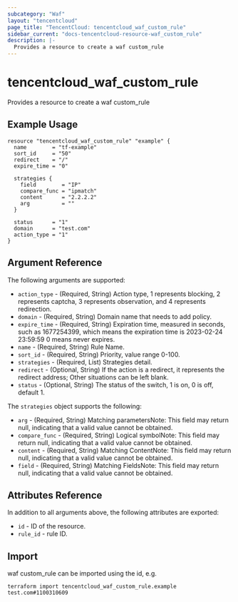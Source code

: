 ```yaml
---
subcategory: "Waf"
layout: "tencentcloud"
page_title: "TencentCloud: tencentcloud_waf_custom_rule"
sidebar_current: "docs-tencentcloud-resource-waf_custom_rule"
description: |-
  Provides a resource to create a waf custom_rule
---
```


# tencentcloud_waf_custom_rule

Provides a resource to create a waf custom_rule

## Example Usage

```hcl
resource "tencentcloud_waf_custom_rule" "example" {
  name        = "tf-example"
  sort_id     = "50"
  redirect    = "/"
  expire_time = "0"

  strategies {
    field        = "IP"
    compare_func = "ipmatch"
    content      = "2.2.2.2"
    arg          = ""
  }

  status      = "1"
  domain      = "test.com"
  action_type = "1"
}
```

## Argument Reference

The following arguments are supported:

* `action_type` - (Required, String) Action type, 1 represents blocking, 2 represents captcha, 3 represents observation, and 4 represents redirection.
* `domain` - (Required, String) Domain name that needs to add policy.
* `expire_time` - (Required, String) Expiration time, measured in seconds, such as 1677254399, which means the expiration time is 2023-02-24 23:59:59 0 means never expires.
* `name` - (Required, String) Rule Name.
* `sort_id` - (Required, String) Priority, value range 0-100.
* `strategies` - (Required, List) Strategies detail.
* `redirect` - (Optional, String) If the action is a redirect, it represents the redirect address; Other situations can be left blank.
* `status` - (Optional, String) The status of the switch, 1 is on, 0 is off, default 1.

The `strategies` object supports the following:

* `arg` - (Required, String) Matching parametersNote: This field may return null, indicating that a valid value cannot be obtained.
* `compare_func` - (Required, String) Logical symbolNote: This field may return null, indicating that a valid value cannot be obtained.
* `content` - (Required, String) Matching ContentNote: This field may return null, indicating that a valid value cannot be obtained.
* `field` - (Required, String) Matching FieldsNote: This field may return null, indicating that a valid value cannot be obtained.

## Attributes Reference

In addition to all arguments above, the following attributes are exported:

* `id` - ID of the resource.
* `rule_id` - rule ID.


## Import

waf custom_rule can be imported using the id, e.g.

```
terraform import tencentcloud_waf_custom_rule.example test.com#1100310609
```

